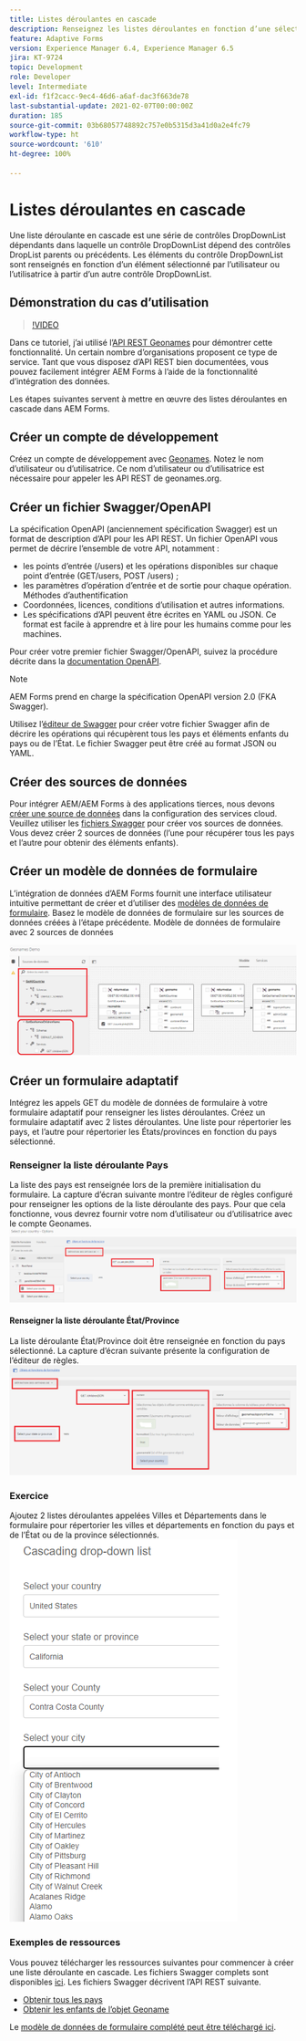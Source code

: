 ```yaml
---
title: Listes déroulantes en cascade
description: Renseignez les listes déroulantes en fonction d’une sélection préalable de liste déroulante.
feature: Adaptive Forms
version: Experience Manager 6.4, Experience Manager 6.5
jira: KT-9724
topic: Development
role: Developer
level: Intermediate
exl-id: f1f2cacc-9ec4-46d6-a6af-dac3f663de78
last-substantial-update: 2021-02-07T00:00:00Z
duration: 185
source-git-commit: 03b68057748892c757e0b5315d3a41d0a2e4fc79
workflow-type: ht
source-wordcount: '610'
ht-degree: 100%

---
```


# Listes déroulantes en cascade

Une liste déroulante en cascade est une série de contrôles DropDownList dépendants dans laquelle un contrôle DropDownList dépend des contrôles DropList parents ou précédents. Les éléments du contrôle DropDownList sont renseignés en fonction d’un élément sélectionné par l’utilisateur ou l’utilisatrice à partir d’un autre contrôle DropDownList.

## Démonstration du cas d’utilisation

>[!VIDEO](https://video.tv.adobe.com/v/3437308?quality=12&learn=on&captions=fre_fr)

Dans ce tutoriel, j’ai utilisé l’[API REST Geonames](https://www.geonames.org/export/web-services.html) pour démontrer cette fonctionnalité.
Un certain nombre d’organisations proposent ce type de service. Tant que vous disposez d’API REST bien documentées, vous pouvez facilement intégrer AEM Forms à l’aide de la fonctionnalité d’intégration des données.

Les étapes suivantes servent à mettre en œuvre des listes déroulantes en cascade dans AEM Forms.

## Créer un compte de développement

Créez un compte de développement avec [Geonames](https://www.geonames.org/login). Notez le nom d’utilisateur ou d’utilisatrice. Ce nom d’utilisateur ou d’utilisatrice est nécessaire pour appeler les API REST de geonames.org.

## Créer un fichier Swagger/OpenAPI

La spécification OpenAPI (anciennement spécification Swagger) est un format de description d’API pour les API REST. Un fichier OpenAPI vous permet de décrire l’ensemble de votre API, notamment :

* les points d’entrée (/users) et les opérations disponibles sur chaque point d’entrée (GET/users, POST /users) ;
* les paramètres d’opération d’entrée et de sortie pour chaque opération.
Méthodes d’authentification
* Coordonnées, licences, conditions d’utilisation et autres informations.
* Les spécifications d’API peuvent être écrites en YAML ou JSON. Ce format est facile à apprendre et à lire pour les humains comme pour les machines.

Pour créer votre premier fichier Swagger/OpenAPI, suivez la procédure décrite dans la [documentation OpenAPI](https://swagger.io/docs/specification/2-0/basic-structure/).

>[!NOTE]
> AEM Forms prend en charge la spécification OpenAPI version 2.0 (FKA Swagger).

Utilisez l’[éditeur de Swagger](https://editor.swagger.io/) pour créer votre fichier Swagger afin de décrire les opérations qui récupèrent tous les pays et éléments enfants du pays ou de l’État. Le fichier Swagger peut être créé au format JSON ou YAML.

## Créer des sources de données

Pour intégrer AEM/AEM Forms à des applications tierces, nous devons [créer une source de données](https://experienceleague.adobe.com/docs/experience-manager-learn/forms/ic-web-channel-tutorial/parttwo.html?lang=fr) dans la configuration des services cloud. Veuillez utiliser les [fichiers Swagger](assets/geonames-swagger-files.zip) pour créer vos sources de données.
Vous devez créer 2 sources de données (l’une pour récupérer tous les pays et l’autre pour obtenir des éléments enfants).


## Créer un modèle de données de formulaire

L’intégration de données d’AEM Forms fournit une interface utilisateur intuitive permettant de créer et d’utiliser des [modèles de données de formulaire](https://experienceleague.adobe.com/docs/experience-manager-65/forms/form-data-model/create-form-data-models.html?lang=fr). Basez le modèle de données de formulaire sur les sources de données créées à l’étape précédente. Modèle de données de formulaire avec 2 sources de données

![Modèle de données de formulaire.](assets/geonames-fdm.png)


## Créer un formulaire adaptatif

Intégrez les appels GET du modèle de données de formulaire à votre formulaire adaptatif pour renseigner les listes déroulantes.
Créez un formulaire adaptatif avec 2 listes déroulantes. Une liste pour répertorier les pays, et l’autre pour répertorier les États/provinces en fonction du pays sélectionné.

### Renseigner la liste déroulante Pays

La liste des pays est renseignée lors de la première initialisation du formulaire. La capture d’écran suivante montre l’éditeur de règles configuré pour renseigner les options de la liste déroulante des pays. Pour que cela fonctionne, vous devrez fournir votre nom d’utilisateur ou d’utilisatrice avec le compte Geonames. ![get-countries](assets/get-countries-rule-editor.png)

#### Renseigner la liste déroulante État/Province

La liste déroulante État/Province doit être renseignée en fonction du pays sélectionné. La capture d’écran suivante présente la configuration de l’éditeur de règles.
![state-province-options](assets/state-province-options.png)

### Exercice

Ajoutez 2 listes déroulantes appelées Villes et Départements dans le formulaire pour répertorier les villes et départements en fonction du pays et de l’État ou de la province sélectionnés.
![Exercice.](assets/cascading-drop-down-exercise.png)


### Exemples de ressources

Vous pouvez télécharger les ressources suivantes pour commencer à créer une liste déroulante en cascade.
Les fichiers Swagger complets sont disponibles [ici](assets/geonames-swagger-files.zip).
Les fichiers Swagger décrivent l’API REST suivante.
* [Obtenir tous les pays](https://secure.geonames.org/countryInfoJSON?username=yourusername)
* [Obtenir les enfants de l’objet Geoname](https://secure.geonames.org/children?formatted=true&amp;geonameId=6252001&amp;username=yourusername)

Le [modèle de données de formulaire complété peut être téléchargé ici](assets/geonames-api-form-data-model.zip).
